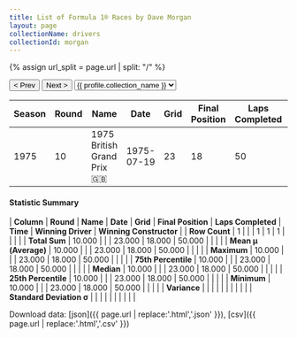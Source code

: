 ```yaml
---
title: List of Formula 1® Races by Dave Morgan
layout: page
collectionName: drivers
collectionId: morgan
---
```


{% assign url_split = page.url | split: "/" %}
<div id="collection-navigation">
<button onclick="selector.options[selector.selectedIndex-1].value && (window.location = selector.options[selector.selectedIndex-1].value);">&lt; Prev</button>
<button onclick="selector.options[selector.selectedIndex+1].value && (window.location = selector.options[selector.selectedIndex+1].value);">Next &gt;</button>
<select id="selector" onchange="this.options[this.selectedIndex].value && (window.location = this.options[this.selectedIndex].value);">
  {% for collectionId in site.data[page.collectionName].refs %}
    {% if collectionId == page.collectionId %}
      {% assign selected = "selected" %}
    {% else %}
      {% assign selected = "" %}
    {% endif %}
    {% assign profile = site.data[page.collectionName][collectionId].profile %}
    <option value="/f1/{{ page.collectionName }}/{{ collectionId }}/{{ url_split[4] }}" {{ selected }}>{{ profile.collection_name }}</option>
  {% endfor %}
</select>
</div>

| Season | Round | Name | Date | Grid | Final Position | Laps Completed | Time | Winning Driver | Winning Constructor |
|--|--|--|--|--|--|--|--|--|--|
| 1975 | 10 | 1975 British Grand Prix 🇬🇧 | 1975-07-19 | 23 | 18 | 50 |   | Emerson Fittipaldi 🇧🇷 | McLaren 🇬🇧 |

#### Statistic Summary

| **Column** | **Round** | **Name** | **Date** | **Grid** | **Final Position** | **Laps Completed** | **Time** | **Winning Driver** | **Winning Constructor** |
| **Row Count** | 1 |  |  | 1 | 1 | 1 |  |  |  |
| **Total Sum** | 10.000 |  |  | 23.000 | 18.000 | 50.000 |  |  |  |
| **Mean μ (Average)** | 10.000 |  |  | 23.000 | 18.000 | 50.000 |  |  |  |
| **Maximum** | 10.000 |  |  | 23.000 | 18.000 | 50.000 |  |  |  |
| **75th Percentile** | 10.000 |  |  | 23.000 | 18.000 | 50.000 |  |  |  |
| **Median** | 10.000 |  |  | 23.000 | 18.000 | 50.000 |  |  |  |
| **25th Percentile** | 10.000 |  |  | 23.000 | 18.000 | 50.000 |  |  |  |
| **Minimum** | 10.000 |  |  | 23.000 | 18.000 | 50.000 |  |  |  |
| **Variance** |  |  |  |  |  |  |  |  |  |
| **Standard Deviation σ** |  |  |  |  |  |  |  |  |  |

Download data: [json]({{ page.url | replace:'.html','.json' }}), [csv]({{ page.url | replace:'.html','.csv' }})
